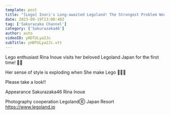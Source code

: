 ```yaml
---
template: post
title: "[Lego] Inori's Long-awaited Legoland! The Strongest Problem Work! ? [First love]"
date: 2023-09-19T13:00:48Z
tag: ['Sakurazaka Channel']
category: ['Sakurazaka46']
author: auto 
videoID: yHDTULya2Jc
subTitle: yHDTULya2Jc.vtt
---
```

Lego enthusiast Rina Inoue visits her beloved Legoland Japan for the first time! 🧱🎡

Her sense of style is exploding when She make Lego 👩🏻‍🎨

Please take a look!! ️

Appearance
Sakurazaka46 Rina Inoue

Photography cooperation
LegolandⓇ Japan Resort
https://www.legoland.jp

